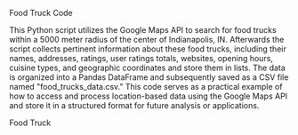 Food Truck Code

This Python script utilizes the Google Maps API to search for food trucks within a 5000 meter radius of the center of Indianapolis, IN. Afterwards the script collects pertinent information about these food trucks, including their names, addresses, ratings, user ratings totals, websites, opening hours, cuisine types, and geographic coordinates and store them in lists. The data is organized into a Pandas DataFrame and subsequently saved as a CSV file named "food_trucks_data.csv." This code serves as a practical example of how to access and process location-based data using the Google Maps API and store it in a structured format for future analysis or applications.

Food Truck 
